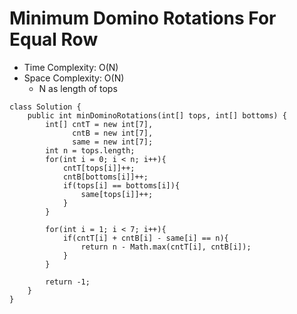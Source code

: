 # Minimum Domino Rotations For Equal Row

- Time Complexity: O(N)
- Space Complexity: O(N)
  - N as length of tops

```
class Solution {
    public int minDominoRotations(int[] tops, int[] bottoms) {
        int[] cntT = new int[7],
              cntB = new int[7],
              same = new int[7];
        int n = tops.length;
        for(int i = 0; i < n; i++){
            cntT[tops[i]]++;
            cntB[bottoms[i]]++;
            if(tops[i] == bottoms[i]){
                same[tops[i]]++;
            }
        }

        for(int i = 1; i < 7; i++){
            if(cntT[i] + cntB[i] - same[i] == n){
                return n - Math.max(cntT[i], cntB[i]);
            }
        }

        return -1;
    }
}
```
